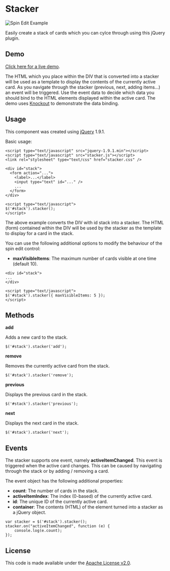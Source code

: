 # Stacker

![Spin Edit Example](http://geersch.github.com/stacker/images/example.png)

Easily create a stack of cards which you can cylce through using this jQuery plugin.

## Demo

[Click here for a live demo](http://geersch.github.com/stacker/demo.html).

The HTML which you place within the DIV that is converted into a stacker will be used as a template to display the contents of the currently active card.
As you navigate through the stacker (previous, next, adding items...) an event will be triggered. Use the event data to decide which data you should bind to the HTML elements displayed within the active card.
The demo uses [Knockout](http://www.knockoutjs.com) to demonstrate the data binding.

## Usage

This component was created using [jQuery](http://code.jquery.com/jquery-1.9.1.min.js) 1.9.1.

Basic usage:

```
<script type="text/javascript" src="jquery-1.9.1.min"></script>
<script type="text/javascript" src="stacker.js"></script>
<link rel="stylesheet" type="text/css" href="stacker.css" />

<div id="stack">
  <form action="...">
    <label>...</label>
    <input type="text" id="..." />
    ...  
  </form>
</div>

<script type="text/javascript">
$('#stack').stacker();
</script>
```

The above example converts the DIV with id stack into a stacker. The HTML (form) contained within the DIV will be used by the stacker as the template to display for a card in the stack.

You can use the following additional options to modify the behaviour of the spin edit control:

* **maxVisibleItems**: The maximum number of cards visible at one time (default 10). 

```
<div id="stack">
...
</div>

<script type="text/javascript">
$('#stack').stacker({ maxVisibleItems: 5 });
</script>
```

## Methods

**add**

Adds a new card to the stack.

```
$('#stack').stacker('add');
```

**remove**

Removes the currently active card from the stack.

```
$('#stack').stacker('remove');
```

**previous**

Displays the previous card in the stack.

```
$('#stack').stacker('previous');
```

**next**

Displays the next card in the stack.

```
$('#stack').stacker('next');
```

## Events

The stacker supports one event, namely **activeItemChanged**. This event is triggered when the active card changes. 
This can be caused by navigating through the stack or by adding / removing a card.

The event object has the following additional properties:

* **count**: The number of cards in the stack.
* **activeItemIndex**: The index (0-based) of the currently active card.
* **id**: The unique ID of the currently active card.
* **container**: The contents (HTML) of the element turned into a stacker as a jQuery object.

```
var stacker = $('#stack').stacker();
stacker.on("activeItemChanged", function (e) {
    console.log(e.count);
});
```

## License

This code is made available under the [Apache License v2.0](http://www.apache.org/licenses/LICENSE-2.0).
